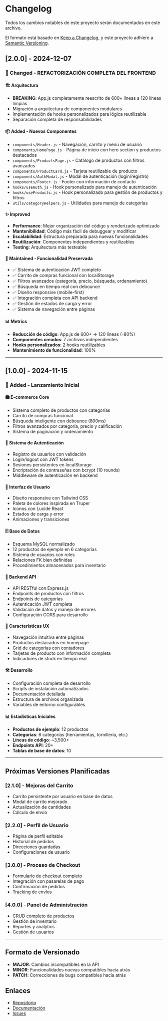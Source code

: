 # Changelog

Todos los cambios notables de este proyecto serán documentados en este archivo.

El formato está basado en [Keep a Changelog](https://keepachangelog.com/en/1.0.0/),
y este proyecto adhiere a [Semantic Versioning](https://semver.org/spec/v2.0.0.html).

## [2.0.0] - 2024-12-07

### 🔧 Changed - REFACTORIZACIÓN COMPLETA DEL FRONTEND

#### 🏗️ Arquitectura
- **BREAKING**: App.js completamente reescrito de 600+ líneas a 120 líneas limpias
- Migración a arquitectura de componentes modulares
- Implementación de hooks personalizados para lógica reutilizable
- Separación completa de responsabilidades

#### 📦 Added - Nuevos Componentes
- `components/Header.js` - Navegación, carrito y menú de usuario
- `components/HomePage.js` - Página de inicio con hero section y productos destacados
- `components/ProductsPage.js` - Catálogo de productos con filtros avanzados
- `components/ProductCard.js` - Tarjeta reutilizable de producto
- `components/AuthModal.js` - Modal de autenticación (login/registro)
- `components/Footer.js` - Footer con información de contacto
- `hooks/useAuth.js` - Hook personalizado para manejo de autenticación
- `hooks/useProducts.js` - Hook personalizado para gestión de productos y filtros
- `utils/categoryHelpers.js` - Utilidades para manejo de categorías

#### ✨ Improved
- **Performance**: Mejor organización del código y renderizado optimizado
- **Mantenibilidad**: Código más fácil de debuggear y modificar
- **Escalabilidad**: Estructura preparada para nuevas funcionalidades
- **Reutilización**: Componentes independientes y reutilizables
- **Testing**: Arquitectura más testeable

#### 🎯 Maintained - Funcionalidad Preservada
- ✅ Sistema de autenticación JWT completo
- ✅ Carrito de compras funcional con localStorage
- ✅ Filtros avanzados (categoría, precio, búsqueda, ordenamiento)
- ✅ Búsqueda en tiempo real con debounce
- ✅ Diseño responsive (mobile-first)
- ✅ Integración completa con API backend
- ✅ Gestión de estados de carga y error
- ✅ Sistema de navegación entre páginas

#### 📊 Metrics
- **Reducción de código**: App.js de 600+ → 120 líneas (-80%)
- **Componentes creados**: 7 archivos independientes
- **Hooks personalizados**: 2 hooks reutilizables
- **Mantenimiento de funcionalidad**: 100%

---

## [1.0.0] - 2024-11-15

### 🎉 Added - Lanzamiento Inicial

#### 🛍️ E-commerce Core
- Sistema completo de productos con categorías
- Carrito de compras funcional
- Búsqueda inteligente con debounce (800ms)
- Filtros avanzados por categoría, precio y calificación
- Sistema de paginación y ordenamiento

#### 🔐 Sistema de Autenticación
- Registro de usuarios con validación
- Login/logout con JWT tokens
- Sesiones persistentes en localStorage
- Encriptación de contraseñas con bcrypt (10 rounds)
- Middleware de autenticación en backend

#### 🎨 Interfaz de Usuario
- Diseño responsive con Tailwind CSS
- Paleta de colores inspirada en Truper
- Iconos con Lucide React
- Estados de carga y error
- Animaciones y transiciones

#### 🗄️ Base de Datos
- Esquema MySQL normalizado
- 12 productos de ejemplo en 6 categorías
- Sistema de usuarios con roles
- Relaciones FK bien definidas
- Procedimientos almacenados para inventario

#### 🚀 Backend API
- API RESTful con Express.js
- Endpoints de productos con filtros
- Endpoints de categorías
- Autenticación JWT completa
- Validación de datos y manejo de errores
- Configuración CORS para desarrollo

#### 📱 Características UX
- Navegación intuitiva entre páginas
- Productos destacados en homepage
- Grid de categorías con contadores
- Tarjetas de producto con información completa
- Indicadores de stock en tiempo real

#### 🛠️ Desarrollo
- Configuración completa de desarrollo
- Scripts de instalación automatizados
- Documentación detallada
- Estructura de archivos organizada
- Variables de entorno configurables

#### 📊 Estadísticas Iniciales
- **Productos de ejemplo**: 12 productos
- **Categorías**: 6 categorías (herramientas, tornillería, etc.)
- **Líneas de código**: ~3,500+
- **Endpoints API**: 20+
- **Tablas de base de datos**: 10

---

## Próximas Versiones Planificadas

### [2.1.0] - Mejoras del Carrito
- Carrito persistente por usuario en base de datos
- Modal de carrito mejorado
- Actualización de cantidades
- Cálculo de envío

### [2.2.0] - Perfil de Usuario
- Página de perfil editable
- Historial de pedidos
- Direcciones guardadas
- Configuraciones de usuario

### [3.0.0] - Proceso de Checkout
- Formulario de checkout completo
- Integración con pasarelas de pago
- Confirmación de pedidos
- Tracking de envíos

### [4.0.0] - Panel de Administración
- CRUD completo de productos
- Gestión de inventario
- Reportes y analytics
- Gestión de usuarios

---

## Formato de Versionado

- **MAJOR**: Cambios incompatibles en la API
- **MINOR**: Funcionalidades nuevas compatibles hacia atrás
- **PATCH**: Correcciones de bugs compatibles hacia atrás

## Enlaces

- [Repositorio](https://github.com/ErasmoJA/ferreteria-kiam)
- [Documentación](docs/DOCUMENTATION.md)
- [Issues](https://github.com/ErasmoJA/ferreteria-kiam/issues)